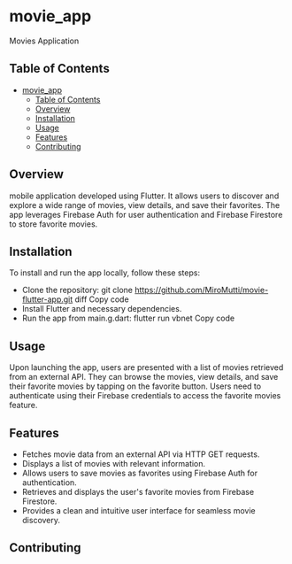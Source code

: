 # movie_app

Movies Application

## Table of Contents
- [movie\_app](#movie_app)
  - [Table of Contents](#table-of-contents)
  - [Overview](#overview)
  - [Installation](#installation)
  - [Usage](#usage)
  - [Features](#features)
  - [Contributing](#contributing)

## Overview
 mobile application developed using Flutter. It allows users to discover and explore a wide range of movies, view details, and save their favorites. The app leverages Firebase Auth for user authentication and Firebase Firestore to store favorite movies.

## Installation
To install and run the app locally, follow these steps:
- Clone the repository:
git clone https://github.com/MiroMutti/movie-flutter-app.git
diff
Copy code
- Install Flutter and necessary dependencies.
- Run the app from main.g.dart:
flutter run
vbnet
Copy code

## Usage
Upon launching the app, users are presented with a list of movies retrieved from an external API. They can browse the movies, view details, and save their favorite movies by tapping on the favorite button. Users need to authenticate using their Firebase credentials to access the favorite movies feature.

## Features
- Fetches movie data from an external API via HTTP GET requests.
- Displays a list of movies with relevant information.
- Allows users to save movies as favorites using Firebase Auth for authentication.
- Retrieves and displays the user's favorite movies from Firebase Firestore.
- Provides a clean and intuitive user interface for seamless movie discovery.

## Contributing
